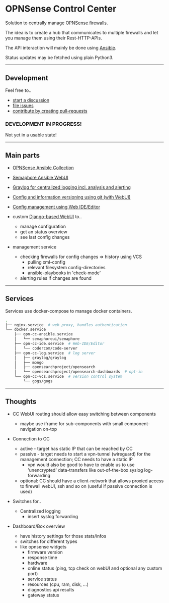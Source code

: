# OPNSense Control Center

Solution to centrally manage [OPNSense firewalls](https://github.com/opnsense).

The idea is to create a hub that communicates to multiple firewalls and let you manage them using their Rest-HTTP-APIs.

The API interaction will mainly be done using [Ansible](https://www.ansible.com).

Status updates may be fetched using plain Python3.

----

## Development

Feel free to..

* [start a discussion](https://github.com/ansibleguy/opnsense-control-center/discussions)
* [file issues](https://github.com/ansibleguy/opnsense-control-center/issues)
* [contribute by creating pull-requests](https://github.com/ansibleguy/opnsense-control-center/pulls)

### DEVELOPMENT IN PROGRESS!

Not yet in a usable state!

----

## Main parts

* [OPNSense Ansible Collection](https://github.com/ansibleguy/collection_opnsense)

* [Semaphore Ansible WebUI](https://github.com/ansible-semaphore/semaphore)

* [Graylog for centralized logging incl. analysis and alerting](https://github.com/Graylog2/graylog2-server)

* [Config and information versioning using git (with WebUI)](https://github.com/gogs/gogs)

* [Config management using Web IDE/Editor](https://github.com/coder/code-server)

* custom [Django-based WebUI](https://github.com/django/django) to..
  * manage configuration
  * get an status overview
  * see last config changes

* management service
  * checking firewalls for config changes => history using VCS
    * pulling xml-config
    * relevant filesystem config-directories
    * ansible-playbooks in 'check-mode'
  * alerting rules if changes are found

----

## Services

Services use docker-compose to manage docker containers.

```bash
.
├── nginx.service  # web proxy, handles authentication
└── docker.service
    ├── opn-cc-ansible.service
    │   └── semaphoreui/semaphore
    ├── opn-cc-ide.service  # Web-IDE/Editor
    │   └── codercom/code-server
    ├── opn-cc-log.service  # log server
    │   ├── graylog/graylog
    │   ├── mongo
    │   ├── opensearchproject/opensearch
    │   └── opensearchproject/opensearch-dashboards  # opt-in
    └── opn-cc-vcs.service  # version control system
        └── gogs/gogs
```

----

## Thoughts

* CC WebUI routing should allow easy switching between components
  * maybe use iframe for sub-components with small component-navigation on-top

* Connection to CC
  * active - target has static IP that can be reached by CC
  * passive - target needs to start a vpn-tunnel (wireguard) for the management connection; CC needs to have a static IP
    * vpn would also be good to have to enable us to use 'unencrypted' data-transfers like out-of-the-box syslog log-forwarding
  * optional: CC should have a client-network that allows proxied access to firewall webUI, ssh and so on (useful if passive connection is used)

* Switches for..
  * Centralized logging
    * insert syslog forwarding

* Dashboard/Box overview
  * have history settings for those stats/infos
  * switches for different types
  * like opnsense widgets
    * firmware version
    * response time
    * hardware
    * online status (ping, tcp check on webUI and optional any custom port)
    * service status
    * resources (cpu, ram, disk, ...)
    * diagnostics api results
    * gateway status
